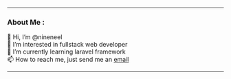 ----

<div>
  
### About Me :
👋 Hi, I’m @nineneel <br/>
👀 I’m interested in fullstack web developer <br/>
🌱 I’m currently learning laravel framework <br/>
📫 How to reach me, just send me an [email](mailto:sjrnl27@gmail.com?subject=Colaborate%20With%20Me&body=Hello%2C%20Niel%0D%0A%0D%0AI%20Want.....) <br/>
</div>

----
